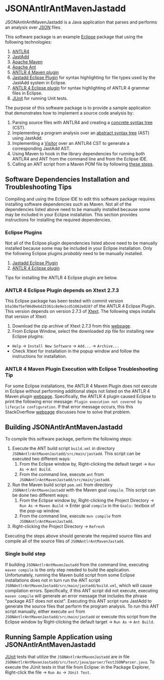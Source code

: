 JSONAntlrAntMavenJastadd
=========================
JSONAntlrAntMavenJastadd is a Java application that
parses and performs an analysis over [JSON][json] files.

This software package is an example [Eclipse][eclipse]
package that using the following technologies:

1. [ANTLR4][antlr4]
2. [JastAdd][jastadd]
3. [Apache Maven][maven]
4. [Apache Ant][ant]
5. [ANTLR 4 Maven plugin][antlr4_maven_plugin]
6. [Jastadd Eclipse Plugin][jastadd_eclipse_plugin]
for syntax highlighting for file types used by the JastAdd system
in Eclipse.
7. [ANTLR 4 Eclipse plugin][antlr4_eclipse_plugin]
for syntax highlighting of ANTLR 4 grammar files in Eclipse.
8. [JUnit][junit] for running Unit tests.

The purpose of this software package is to provide a
sample application that demonstrates how to implement
a source code analysis by:

1. Parsing source files with ANTLR4 and creating a
[concrete syntax tree][cst] (CST).
2. Implementing a program analysis over an
[abstract syntax tree][ast] (AST) using JastAdd.
3. Implementing a [Visitor][visitor_pattern] over an
ANTLR4 CST to generate a corresponding JastAdd AST.
4. Using Maven to hook in the library dependencies for
   running both ANTLR4 and ANT from the command line
   and from the Eclipse IDE.
5. Calling an ANT script from a Maven POM file
   by following [these steps][call_ant_from_maven]. 


Software Dependencies Installation and Troubleshooting Tips
------------------------------------------------------------
Compiling and using the Eclipse IDE to edit this software
package requires installing software dependencies such
as Maven.
Not all of the dependencies listed above need to be manually
installed because some may be included in your Eclipse
installation.
This section provides instructions for installing the
required dependencies. 


### Eclipse Plugins
Not all of the Eclipse plugin dependencies listed above
need to be manually installed because some may
be included in your Eclipse installation.
Only the following Eclipse plugins *probably* need to be
manually installed.

1. [Jastadd Eclipse Plugin][jastadd_eclipse_plugin]
2. [ANTLR 4 Eclipse plugin][antlr4_eclipse_plugin]

Tips for installing the ANTLR 4 Eclipse plugin are below.

### ANTLR 4 Eclipse Plugin depends on Xtext 2.7.3
This Eclipse package has been tested with commit version
`b5a38e75ef06d0ebd25361c8e9e1cd51062e0287` of the
ANTLR 4 Eclipse Plugin.
This version depends on version 2.7.3 of [Xtext][xtext].
The following steps installs that version of Xtext:

1. Download the zip archive of Xtext 2.7.3 from this
[webpage][xtext_download_page].
2. From Eclipse Window, select the downloaded zip file for
installing new Eclipse plugins:
 - `Help` -> `Install New Software` -> `Add...` -> `Archive...`
 - Check Xtext for installation in the popup window and follow
    the instructions for installation.
  
### ANTLR 4 Maven Plugin Execution with Eclipse Troubleshooting Tip
For some Eclipse installations,
the ANTLR 4 Maven Plugin does not execute in Eclipse without performing
additional steps not listed on the ANTLR 4 Maven
plugin [webpage][antlr4_maven_plugin].
Specifically, the ANTLR 4 plugin caused Eclipse to print
the following error message:
`Plugin execution not covered by lifecycle configuration`.
If that error message occurs, this
this StackOverflow
[webpage][plugin_execution_not_covered]
discusses how to solve that problem.

Building JSONAntlrAntMavenJastadd
------------------------------------
To compile this software package, perform the following
steps:

1. Execute the ANT build script `build.xml` in directory
`JSONAntlrAntMavenJastadd/src/main/jastadd`.
This script can be executed two different ways:
    1. From the Eclipse window by,
     Right-clicking the default target -> `Run As` -> `Ant Build`.
    2. From the command line,
     execute `ant` from `JSONAntlrAntMavenJastadd/src/main/jastadd`.
2. Run the Maven build script `pom.xml` from directory `JSONAntlrAntMavenJastadd`
   with the Maven goal `compile`.
   This script can be done two different ways:
    1. From the Eclipse window by,
     Right-clicking the Project Directory -> `Run As` -> `Maven Build` ->
     Enter goal `compile` in the `Goals:` textbox of the pop-up window.
    2. From the command line,
     execute `mvn compile` from `JSONAntlrAntMavenJastadd`.
3. Right-clicking the Project Directory -> `Refresh`

Executing the steps above should generate the required
source files and compile all of the source files of
`JSONAntlrAntMavenJastadd`.

### Single build step
If building `JSONAntlrAntMavenJastadd` from the command line,
executing `maven compile` is the only step needed to build
the application.
Unfortunately, running the Maven build script from some Eclipse
installations does not in turn run the
ANT script
`JSONAntlrAntMavenJastadd/src/main/jastadd/build.xml`,
which will cause compilation errors.
Specifically, if this ANT script did not execute,
executing `maven compile` will generate an error message
that includes the phrase "package AST does not exist".
Executing this ANT script runs JastAdd to generate the source
files that perform the program analysis.
To run this ANT script manually, either execute `ant` from
`JSONAntlrAntMavenJastadd/src/main/jastadd`
or execute this script from the Eclipse window by
Right-clicking the default target -> `Run As` -> `Ant Build`.


Running Sample Application using JSONAntlrAntMavenJastadd
----------------------------------------------------------
[JUnit][junit] tests that utilize the `JSONAntlrAntMavenJastadd`
are in file
`JSONAntlrAntMavenJastadd/src/test/java/parser/TestJSONParser.java`.
To execute the JUnit tests in that file from Eclipse:
in the Package Explorer,
Right-click the file -> `Run As` -> `JUnit Test`.


[json]: http://www.json.org/
[eclipse]: http://www.eclipse.org/
[antlr4]: https://github.com/antlr/antlr4/blob/master/doc/index.md
[jastadd]: http://jastadd.org/web/
[maven]: https://maven.apache.org/
[ant]: http://ant.apache.org/
[cst]: https://en.wikipedia.org/wiki/Parse_tree
[ast]: https://en.wikipedia.org/wiki/Abstract_syntax_tree
[visitor_pattern]: https://en.wikipedia.org/wiki/Visitor_pattern
[antlr4_maven_plugin]: http://www.antlr.org/api/maven-plugin/latest/
[call_ant_from_maven]: https://books.sonatype.com/mcookbook/reference/ch04s03.html
[jastadd_eclipse_plugin]: http://jastadd.org/web/tool-support/syntax-highlighting.php
[antlr4_eclipse_plugin]: https://github.com/jknack/antlr4ide
[junit]: http://junit.org/
[plugin_execution_not_covered]: http://stackoverflow.com/questions/6352208/how-to-solve-plugin-execution-not-covered-by-lifecycle-configuration-for-sprin
[xtext]: https://eclipse.org/Xtext/
[xtext_download_page]: http://www.eclipse.org/downloads/download.php?file=/modeling/tmf/xtext/downloads/drops/2.7.3/R201411190455/tmf-xtext-Update-2.7.3.zip

